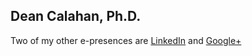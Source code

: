 ## Dean Calahan, Ph.D.

Two of my other e-presences are [LinkedIn](www.linkedin.com/in/dean-calahan-87120aa1) and [Google+](google.com/+DeanCalahan)
